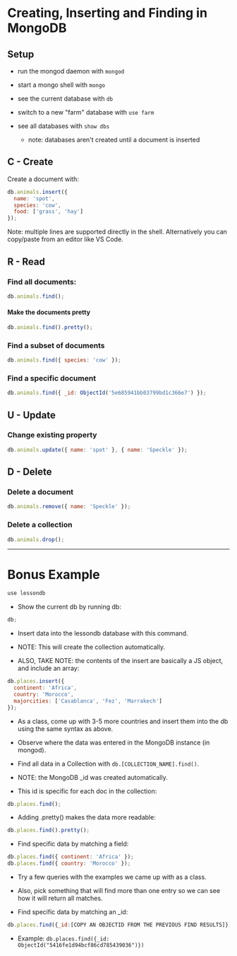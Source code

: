 # Creating, Inserting and Finding in MongoDB

## Setup

- run the mongod daemon with `mongod`

- start a mongo shell with `mongo`

- see the current database with `db`

- switch to a new "farm" database with `use farm`

- see all databases with `show dbs`

  - note: databases aren't created until a document is inserted

## C - Create

Create a document with:

```js
db.animals.insert({
  name: 'spot',
  species: 'cow',
  food: ['grass', 'hay']
});
```

Note: multiple lines are supported directly in the shell. Alternatively you can copy/paste from an editor like VS Code.

## R - Read

### Find all documents:

```js
db.animals.find();
```

#### Make the documents pretty

```js
db.animals.find().pretty();
```

### Find a subset of documents

```js
db.animals.find({ species: 'cow' });
```

### Find a specific document

```js
db.animals.find({ _id: ObjectId('5e685941bb03799bd1c366e7') });
```

## U - Update

### Change existing property

```js
db.animals.update({ name: 'spot' }, { name: 'Speckle' });
```

## D - Delete

### Delete a document

```js
db.animals.remove({ name: 'Speckle' });
```

### Delete a collection

```js
db.animals.drop();
```

---

# Bonus Example

```js
use lessondb
```

- Show the current db by running db:

```js
db;
```

- Insert data into the lessondb database with this command.

- NOTE: This will create the collection automatically.

- ALSO, TAKE NOTE: the contents of the insert are basically a JS object, and include an array:

```js
db.places.insert({
  continent: 'Africa',
  country: 'Morocco',
  majorcities: ['Casablanca', 'Fez', 'Marrakech']
});
```

- As a class, come up with 3-5 more countries and insert them into the db using the same syntax as above.

- Observe where the data was entered in the MongoDB instance (in mongod).

- Find all data in a Collection with `db.[COLLECTION_NAME].find()`.

- NOTE: the MongoDB \_id was created automatically.

- This id is specific for each doc in the collection:

```js
db.places.find();
```

- Adding .pretty() makes the data more readable:

```js
db.places.find().pretty();
```

- Find specific data by matching a field:

```js
db.places.find({ continent: 'Africa' });
db.places.find({ country: 'Morocco' });
```

- Try a few queries with the examples we came up with as a class.

- Also, pick something that will find more than one entry so we can see how it will return all matches.

- Find specific data by matching an \_id:

```js
db.places.find({_id:[COPY AN OBJECTID FROM THE PREVIOUS FIND RESULTS]})
```

- Example: `db.places.find({_id: ObjectId("5416fe1d94bcf86cd785439036")})`
